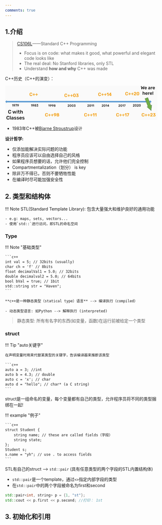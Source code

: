 ```yaml
---
comments: true
---
```


## 1.介绍

> [CS106L](https://web.stanford.edu/class/cs106l/)——Standard C++ Programming
>
> - Focus is on code: what makes it good, what powerful and elegant code looks like
> - The real deal: No Stanford libraries, only STL
> - Understand **how and why** C++ was made

C++历史（C++的演变）：

![](./assets/1_c++history.jpg)

- 1983年C++被[Bjarne Stroustrup](https://www.stroustrup.com/)设计

**设计哲学:**

- 仅添加能解决实际问题的功能
- 程序员应该可以自由选择自己的风格
- 如果程序员想要的话，允许他们完全控制
- Compartmentalization（划分） is key
- 除非万不得已，否则不要牺牲性能
- 在编译时尽可能加强安全性

## 2. 类型和结构体

!!! Note 
    STL(Standard Template Library): 包含大量强大和维护良好的通用功能
    
    - e.g: maps, sets, vectors...
    - 使用`std::`进行访问，即STL的命名空间

### Type

!!! Note "基础类型"

    ```c++
    int val = 5; // 32bits (usually)
    char ch = 'f' // 8bits
    float decimalVal1 = 5.0; // 32bits
    double decimalval2 = 5.0; // 64bits
    bool bVal = true; // 1bit
    std::string str = "Haven";
    ```

    **c++是一种静态类型（statical type）语言** --> 编译执行（compiled）

    - 动态类型语言: 如Python --> 解释执行 (interpreted)

> 静态类型: 所有有名字的东西(如变量，函数)在运行前被给定一个类型

### struct

!!! Tip "auto关键字"

    在声明变量时用来代替某类型的关键字，告诉编译器来推断该类型

    ```c++
    auto a = 3; //int
    auto b = 4.3; // double
    auto c = 'x'; // char
    auto d = "hello"; // char* (a C string)
    ```

struct是一组命名的变量，每个变量都有自己的类型，允许程序员将不同的类型捆绑在一起!

!!! example "例子"

    ```c++ 
    struct Student {
        string name; // these are called fields（字段）
        string state;
    };
    Student s;  
    s.name = "yh"; // use . to access fields
    ```

STL有自己的struct --> `std::pair` (具有任意类型的两个字段的STL内置结构体)

- `std::pair`是一个template，通过`<>`指定内部字段的类型
- 在`std::pair`中的两个字段被命名为first和second

```c++
std::pair<int, string> p = {1, "st"};
std::cout << p.first << p.second; //打印： 1st
```

## 3. 初始化和引用